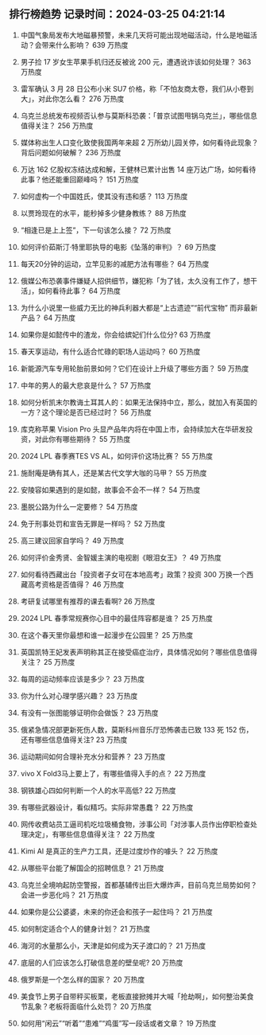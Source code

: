 
## 排行榜趋势 记录时间：2024-03-25 04:21:14
  
  1. 中国气象局发布大地磁暴预警，未来几天将可能出现地磁活动，什么是地磁活动？会带来什么影响？ 639 万热度
    
  2. 男子捡 17 岁女生苹果手机归还反被讹 200 元，遭遇讹诈该如何处理？ 363 万热度
    
  3. 雷军确认 3 月 28 日公布小米 SU7 价格，称「不怕友商太卷，我们从小卷到大」，对此你怎么看？ 276 万热度
    
  4. 乌克兰总统发布视频否认参与莫斯科恐袭：「普京试图甩锅乌克兰」，哪些信息值得关注？ 256 万热度
    
  5. 媒体称出生人口变化致使我国两年来超 2 万所幼儿园关停，如何看待此现象？背后问题如何破解？ 236 万热度
    
  6. 万达 162 亿股权冻结达成和解，王健林已累计出售 14 座万达广场，如何看待此事？他还能重回巅峰吗？ 151 万热度
    
  7. 如何虚构一个中国姓氏，使其没有违和感？ 113 万热度
    
  8. 以贾玲现在的水平，能秒掉多少健身教练？ 88 万热度
    
  9. “相逢已是上上签”，下一句该怎么接？ 72 万热度
    
  10. 如何评价茹斯汀·特里耶执导的电影《坠落的审判》？ 69 万热度
    
  11. 每天20分钟的运动，立竿见影的减肥方法有哪些？ 64 万热度
    
  12. 俄媒公布恐袭事件嫌疑人招供细节，嫌犯称「为了钱，太久没有工作了，想干活」，如何看待此事？ 64 万热度
    
  13. 为什么小说里一些威力无比的神兵利器大都是“上古遗迹”“前代宝物” 而非最新产品？ 64 万热度
    
  14. 如果你是如懿传中的渣龙，你会给嫔妃们什么位分? 63 万热度
    
  15. 春天享运动，有什么适合忙碌的职场人运动吗？ 60 万热度
    
  16. 新能源汽车专用轮胎前景如何？它们在设计上升级了哪些方面？ 59 万热度
    
  17. 中年的男人的最大悲哀是什么？ 57 万热度
    
  18. 如何分析凯末尔教诲土耳其人的：如果无法保持中立，那么，就加入有英国的一方？这个理论是否已经过时？ 56 万热度
    
  19. 库克称苹果 Vision Pro 头显产品年内将在中国上市，会持续加大在华研发投资，对此你有哪些期待？ 55 万热度
    
  20. 2024 LPL 春季赛TES VS AL，如何评价这场比赛？ 55 万热度
    
  21. 施耐庵是确有其人，还是某古代文学大咖的马甲？ 55 万热度
    
  22. 安陵容如果遇到的是如懿，故事会不会不一样？ 54 万热度
    
  23. 墨脱公路为什么一定要修？ 54 万热度
    
  24. 免于刑事处罚和宣告无罪是一样吗？ 52 万热度
    
  25. 高三建议回家自学吗？ 49 万热度
    
  26. 如何评价金秀贤、金智媛主演的电视剧《眼泪女王》？ 49 万热度
    
  27. 如何看待西藏出台「投资者子女可在本地高考」政策？投资 300 万换一个西藏高考资格是否值得？ 46 万热度
    
  28. 考研复试哪里有推荐的课去看啊? 26 万热度
    
  29. 2024 LPL 春季常规赛你心目中的最佳阵容都是谁？ 25 万热度
    
  30. 在这个春天里你最想和谁一起漫步在公园里？ 25 万热度
    
  31. 英国凯特王妃发表声明称其正在接受癌症治疗，具体情况如何？哪些信息值得关注？ 25 万热度
    
  32. 每周的运动频率应该是多少？ 23 万热度
    
  33. 你为什么对心理学感兴趣？ 23 万热度
    
  34. 有没有一张图能够证明你会做饭？ 23 万热度
    
  35. 俄紧急情况部更新死伤人数，莫斯科州音乐厅恐怖袭击已致 133 死 152 伤，还有哪些信息值得关注? 23 万热度
    
  36. 运动期间如何合理补充水分和营养？ 23 万热度
    
  37. vivo X Fold3马上要上了，有哪些值得入手的点？ 22 万热度
    
  38. 钢铁雄心四如何判断一个人的水平高低? 22 万热度
    
  39. 有哪些武器设计，看似精巧。实际非常愚蠢？ 22 万热度
    
  40. 网传收费站员工逼司机吃垃圾桶食物，涉事公司「对涉事人员作出停职检查处理决定」，有哪些信息值得关注？ 22 万热度
    
  41. Kimi AI 是真正的生产力工具，还是过度炒作的噱头？ 22 万热度
    
  42. 从哪些平台能了解国企的招聘信息？ 21 万热度
    
  43. 乌克兰全境响起防空警报，首都基辅传出巨大爆炸声，目前乌克兰局势如何？会进一步恶化吗？ 21 万热度
    
  44. 如果你是公公婆婆，未来的你还会和孩子一起住吗？ 21 万热度
    
  45. 如何制定适合个人的健身计划？ 21 万热度
    
  46. 海河的水量那么小，天津是如何成为天子渡口的？ 21 万热度
    
  47. 底层的人们应该怎么打破信息差的壁垒呢? 20 万热度
    
  48. 俄罗斯是一个怎么样的国家？ 20 万热度
    
  49. 美食节上男子自带秤买板栗，老板直接掀摊并大喊「抢劫啊」，如何整治美食节乱象？老板将面临什么处罚？ 20 万热度
    
  50. 如何用“闲云”“听着”“患难”“鸡蛋”写一段话或者文章？ 19 万热度
    